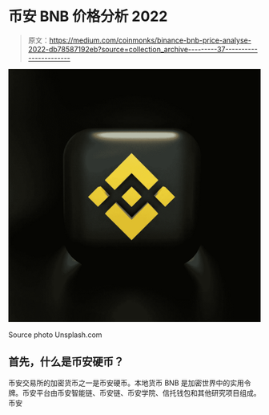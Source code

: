 # 币安 BNB 价格分析 2022

> 原文：<https://medium.com/coinmonks/binance-bnb-price-analyse-2022-db78587192eb?source=collection_archive---------37----------------------->

![](img/a70509384d4950ef54707a69805d1c4d.png)

Source photo Unsplash.com

## 首先，什么是币安硬币？

币安交易所的加密货币之一是币安硬币。本地货币 BNB 是加密世界中的实用令牌。币安平台由币安智能链、币安链、币安学院、信托钱包和其他研究项目组成。币安